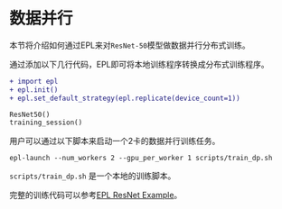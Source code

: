# 数据并行

本节将介绍如何通过EPL来对`ResNet-50`模型做数据并行分布式训练。

通过添加以下几行代码，EPL即可将本地训练程序转换成分布式训练程序。

```diff
+ import epl
+ epl.init()
+ epl.set_default_strategy(epl.replicate(device_count=1))

ResNet50()
training_session()
```


用户可以通过以下脚本来启动一个2卡的数据并行训练任务。

```
epl-launch --num_workers 2 --gpu_per_worker 1 scripts/train_dp.sh
```
`scripts/train_dp.sh` 是一个本地的训练脚本。

完整的训练代码可以参考[EPL ResNet Example](https://github.com/alibaba/FastNN/tree/master/resnet/)。


